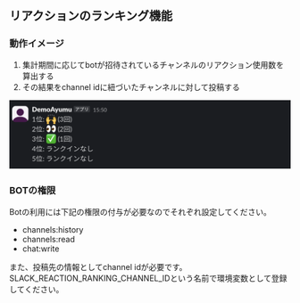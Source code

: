 ## リアクションのランキング機能

### 動作イメージ
1. 集計期間に応じてbotが招待されているチャンネルのリアクション使用数を算出する
2. その結果をchannel idに紐づいたチャンネルに対して投稿する

![リアクションランキング機能](assets/readme/reaction_ranking_feature.png)

### BOTの権限
Botの利用には下記の権限の付与が必要なのでそれぞれ設定してください。

- channels:history
- channels:read
- chat:write

また、投稿先の情報としてchannel idが必要です。
SLACK_REACTION_RANKING_CHANNEL_IDという名前で環境変数として登録してください。